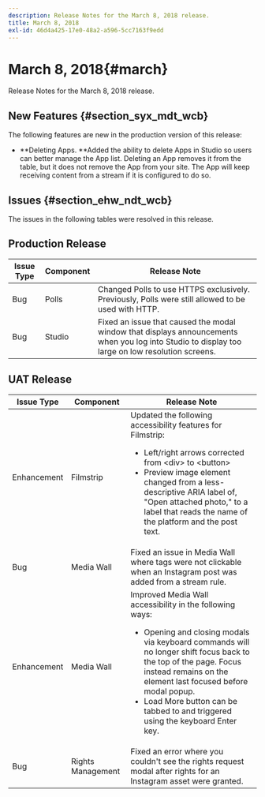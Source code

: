 ```yaml
---
description: Release Notes for the March 8, 2018 release.
title: March 8, 2018
exl-id: 46d4a425-17e0-48a2-a596-5cc7163f9edd
---
```

# March 8, 2018{#march}

Release Notes for the March 8, 2018 release.

## New Features {#section_syx_mdt_wcb}

The following features are new in the production version of this release:

* **Deleting Apps. **Added the ability to delete Apps in Studio so users can better manage the App list. Deleting an App removes it from the table, but it does not remove the App from your site. The App will keep receiving content from a stream if it is configured to do so.

## Issues {#section_ehw_ndt_wcb}

The issues in the following tables were resolved in this release.

## Production Release

|  **Issue Type** | **Component** | **Release Note** |
|---|---|---|
|  Bug | Polls | Changed Polls to use HTTPS exclusively. Previously, Polls were still allowed to be used with HTTP.  |
|  Bug | Studio | Fixed an issue that caused the modal window that displays announcements when you log into Studio to display too large on low resolution screens. |

## UAT Release

|Issue Type|Component|Release Note|
|--- |--- |--- |
|Enhancement|Filmstrip|Updated the following accessibility features for Filmstrip: <br><ul><li>Left/right arrows corrected from &lt;div&gt; to &lt;button&gt; </li><li>Preview image element changed from a less-descriptive ARIA label of, "Open attached photo," to a label that reads the name of the platform and the post text.</li></ul>|
|Bug|Media Wall|Fixed an issue in Media Wall where tags were not clickable when an Instagram post was added from a stream rule.|
|Enhancement|Media Wall|Improved Media Wall accessibility in the following ways: <br><ul><li>Opening and closing modals via keyboard commands will no longer shift focus back to the top of the page. Focus instead remains on the element last focused before modal popup.</li><li>Load More button can be tabbed to and triggered using the keyboard Enter key.</li></ul>|
|Bug|Rights Management|Fixed an error where you couldn't see the rights request modal after rights for an Instagram asset were granted.|

